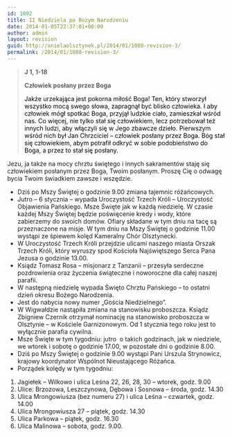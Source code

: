 ```yaml
---
id: 1092
title: II Niedziela po Bożym Narodzeniu
date: 2014-01-05T22:37:01+00:00
author: admin
layout: revision
guid: http://anielaolsztynek.pl/2014/01/1088-revision-3/
permalink: /2014/01/1088-revision-3/
---
```

> **J 1, 1-18**
> 
> **Człowiek posłany przez Boga**
> 
> <span style="color: #000000;">Jakże urzekająca jest pokorna miłość Boga! Ten, który stworzył wszystko mocą swego słowa, zapragnął być blisko człowieka. I aby człowiek mógł spotkać Boga, przyjął ludzkie ciało, zamieszkał wśród nas. Co więcej, nie tylko stał się człowiekiem, lecz potrzebował też innych ludzi, aby włączyli się w Jego zbawcze dzieło. Pierwszym wśród nich był Jan Chrzciciel &#8211; człowiek posłany przez Boga. Bóg stał się człowiekiem, abym potrafił odkryć w sobie podobieństwo do Boga, a przez to stał się posłany. </span>

Jezu, ja także na mocy chrztu świętego i innych sakramentów staję się człowiekiem posłanym przez Boga, Twoim posłanym. Proszę Cię o odwagę bycia Twoim świadkiem zawsze i wszędzie.</span></blockquote> 

  * Dziś po Mszy Świętej o godzinie 9.00 zmiana tajemnic różańcowych.
  * Jutro &#8211; 6 stycznia &#8211; wypada Uroczystość Trzech Króli &#8211; Uroczystość Objawienia Pańskiego. Msze Święte jak w każdą niedzielę. W czasie każdej Mszy Świętej będzie poświęcenie kredy i wody, które zabierzemy do swoich domów. Ofiary składane w tym dniu na tacę są przeznaczone na misje. W tym dniu na Mszy Świętej o godzinie 11.00 wystąpi ze śpiewem kolęd Kameralny Chór Olsztynecki.
  * W Uroczystość Trzech Króli przejdzie ulicami naszego miasta Orszak Trzech Króli, który wyruszy spod Kościoła Najświętszego Serca Pana Jezusa o godzinie 13.00.
  * Ksiądz Tomasz Rosa &#8211; misjonarz z Tanzanii &#8211; przesyła serdeczne pozdrowienia oraz życzenia świąteczne i noworoczne dla całej naszej parafii.
  * W następną niedzielę wypada Święto Chrztu Pańskiego &#8211; to ostatni dzień okresu Bożego Narodzenia.
  * Jest do nabycia nowy numer &#8222;Gościa Niedzielnego&#8221;.
  * W Wigwałdzie nastąpiła zmiana na stanowisku proboszcza. Ksiądz Zbigniew Czernik otrzymał nominację na stanowisko proboszcza w Olsztynie &#8211; w Kościele Garnizonowym. Od 1 stycznia tego roku jest to wyłącznie parafia cywilna.
  * Msze Święte w tym tygodniu: jutro  o takich godzinach, jak w niedziele, we wtorek i sobotę o godzinie 17.00, w pozostałe dni o godzinie 8.00.
  * Dziś po Mszy Świętej o godzinie 9.00 wystąpi Pani Urszula Strynowicz, krajowy koordynator Wspólnot Nieustającego Różańca.
  * Porządek kolędy w tym tygodniu:

 <span style="font-size: 16px;"></span>

  1. Jagiełek &#8211; Wilkowo i ulica Leśna 22, 26, 28, 30 &#8211; wtorek, godz. 9.00
  2. Ulice: Brzozowa, Leszczynowa, Dębowa i Sosnowa &#8211; środa, godz. 14.30
  3. Ulica Mrongowiusza (bez numeru 27) i ulica Leśna &#8211; czwartek, godz. 14.00
  4. Ulica Mrongowiusza 27 &#8211; piątek, godz. 14.30
  5. Ulica Parkowa &#8211; piątek, godz. 16.30
  6. Ulica Malinowa &#8211; sobota, godz. 9.00.